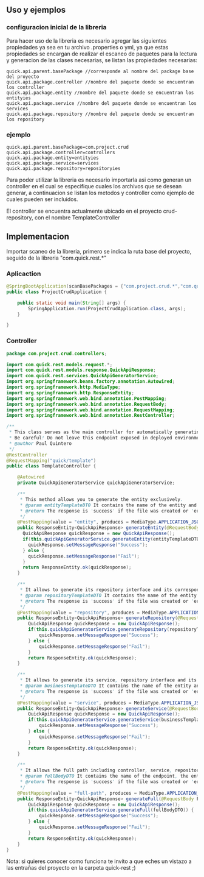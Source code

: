 
## Uso y ejemplos

### configuracion inicial de la libreria
Para hacer uso de la libreria es necesario agregar las siguientes propiedades ya sea en tu archivo .properties o yml, ya que estas propiedades se encargan de realizar el escaneo de paquetes para la lectura y generacion de las clases necesarias, se listan las propiedades necesarias:
```properties
quick.api.parent.basePackage //corresponde al nombre del package base del proyecto
quick.api.package.controller //nombre del paquete donde se encuentran los controller
quick.api.package.entity //nombre del paquete donde se encuentran los entityies
quick.api.package.service //nombre del paquete donde se encuentran los services
quick.api.package.repository //nombre del paquete donde se encuentran los repository
```

### ejemplo
```properties
quick.api.parent.basePackage=com.project.crud
quick.api.package.controller=controllers
quick.api.package.entity=entityies
quick.api.package.service=services
quick.api.package.repository=repositoryies

```

Para poder utilizar la libreria es necesario importarla asi como generan un controller en el cual se especifique cuales los archivos que se desean generar, a continuacion se listan los metodos y controller como ejemplo de cuales pueden ser incluidos.

El controller se encuentra actualmente ubicado en el proyecto crud-repository, con el nombre TemplateController

## Implementacion

Importar scaneo de la libreria, primero se indica la ruta base del proyecto, seguido de la libreria "com.quick.rest.*"

### Aplicaction
```java
@SpringBootApplication(scanBasePackages = {"com.project.crud.*","com.quick.rest.*"})
public class ProjectCrudApplication {

	public static void main(String[] args) {
		SpringApplication.run(ProjectCrudApplication.class, args);
	}

}
```

### Controller

```java
package com.project.crud.controllers;

import com.quick.rest.models.request.*;
import com.quick.rest.models.response.QuickApiResponse;
import com.quick.rest.services.QuickApiGeneratorService;
import org.springframework.beans.factory.annotation.Autowired;
import org.springframework.http.MediaType;
import org.springframework.http.ResponseEntity;
import org.springframework.web.bind.annotation.PostMapping;
import org.springframework.web.bind.annotation.RequestBody;
import org.springframework.web.bind.annotation.RequestMapping;
import org.springframework.web.bind.annotation.RestController;

/**
 * This class serves as the main controller for automatically generating files.
 * Be careful! Do not leave this endpoint exposed in deployed environments. Only use it in your local environment or as part of your coding process.
 * @author Paul Quintero
 */
@RestController
@RequestMapping("quick/template")
public class TemplateController {

	@Autowired
	private QuickApiGeneratorService quickApiGeneratorService;

    /**
     * This method allows you to generate the entity exclusively.
     * @param entityTemplateDTO It contains the name of the entity and its columns.
     * @return The response is 'success' if the file was created or 'error' if it wasn't generated correctly.
     */
	@PostMapping(value = "entity", produces = MediaType.APPLICATION_JSON_VALUE, consumes = MediaType.APPLICATION_JSON_VALUE)
	public ResponseEntity<QuickApiResponse> generateEntity(@RequestBody EntityTemplateDTO entityTemplateDTO){
	  QuickApiResponse quickResponse = new QuickApiResponse();
	  if(this.quickApiGeneratorService.generateEntity(entityTemplateDTO)) {
	    quickResponse.setMessageResponse("Success");
	  } else {
	    quickResponse.setMessageResponse("Fail");
	  }
	  return ResponseEntity.ok(quickResponse);
	}

    /**
     * It allows to generate its repository interface and its corresponding entity.
     * @param repositoryTemplateDTO It contains the name of the entity and its columns, and the name of repository.
     * @return The response is 'success' if the file was created or 'error' if it wasn't generated correctly.
     */
	@PostMapping(value = "repository", produces = MediaType.APPLICATION_JSON_VALUE, consumes = MediaType.APPLICATION_JSON_VALUE)
	public ResponseEntity<QuickApiResponse> generateRepository(@RequestBody RepositoryTemplateDTO repositoryTemplateDTO){
		QuickApiResponse quickResponse = new QuickApiResponse();
		if(this.quickApiGeneratorService.generateRepository(repositoryTemplateDTO)) {
			quickResponse.setMessageResponse("Success");
		} else {
			quickResponse.setMessageResponse("Fail");
		}
		return ResponseEntity.ok(quickResponse);
	}

    /**
     * It allows to generate its service, repository interface and its corresponding entity.
     * @param businessTemplateDTO It contains the name of the entity and its columns, the name of repository and the name of service.
     * @return The response is 'success' if the file was created or 'error' if it wasn't generated correctly.
     */
	@PostMapping(value = "service", produces = MediaType.APPLICATION_JSON_VALUE, consumes = MediaType.APPLICATION_JSON_VALUE)
	public ResponseEntity<QuickApiResponse> generateService(@RequestBody BusinessTemplateDTO businessTemplateDTO){
		QuickApiResponse quickResponse = new QuickApiResponse();
		if(this.quickApiGeneratorService.generateService(businessTemplateDTO)) {
			quickResponse.setMessageResponse("Success");
		} else {
			quickResponse.setMessageResponse("Fail");
		}
		return ResponseEntity.ok(quickResponse);
	}

    /**
     * It allows the full path including controller, service, repository, entity
     * @param fullBodyDTO It contains the name of the endpoint, the entity and its columns, the name of repository and the name of service.
     * @return The response is 'success' if the file was created or 'error' if it wasn't generated correctly.
     */
	@PostMapping(value = "full-path", produces = MediaType.APPLICATION_JSON_VALUE, consumes = MediaType.APPLICATION_JSON_VALUE)
	public ResponseEntity<QuickApiResponse> generateFull(@RequestBody FullBodyDTO fullBodyDTO){
		QuickApiResponse quickResponse = new QuickApiResponse();
		if(this.quickApiGeneratorService.generateFull(fullBodyDTO)) {
			quickResponse.setMessageResponse("Success");
		} else {
			quickResponse.setMessageResponse("Fail");
		}
		return ResponseEntity.ok(quickResponse);
	}
}

```
Nota: si quieres conocer como funciona te invito a que eches un vistazo a las entrañas del proyecto en la carpeta quick-rest ;)